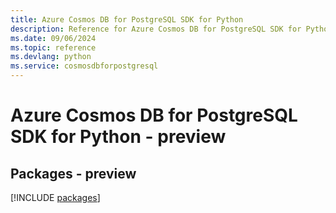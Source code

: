 ```yaml
---
title: Azure Cosmos DB for PostgreSQL SDK for Python
description: Reference for Azure Cosmos DB for PostgreSQL SDK for Python
ms.date: 09/06/2024
ms.topic: reference
ms.devlang: python
ms.service: cosmosdbforpostgresql
---
```

# Azure Cosmos DB for PostgreSQL SDK for Python - preview
## Packages - preview
[!INCLUDE [packages](cosmos-db-for-postgresql-index.md)]